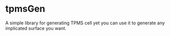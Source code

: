 # tpmsGen
A simple library for generating TPMS cell
yet you can use it to generate any implicated surface you want.
